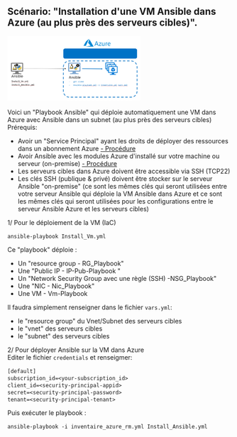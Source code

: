 ## Scénario: "Installation d'une VM Ansible dans Azure (au plus près des serveurs cibles)".<br/>
<p class="flotte">
 <img src="./png/ansible-ansible.png" width='300'/>
</p>
Voici un "Playbook Ansible" qui déploie automatiquement une VM dans Azure avec Ansible dans un subnet (au plus près des serveurs cibles)<br/>
Prérequis:<br/>

- Avoir un "Service Principal" ayant les droits de déployer des ressources dans un abonnement Azure <a href="https://github.com/Pierre-Chesne/Ansible_Azure/tree/main/Installation">- Procédure</a>
- Avoir Ansible avec les modules Azure d'installé sur votre machine ou serveur (on-premise) <a href="https://github.com/Pierre-Chesne/Ansible_Azure/tree/main/Installation">- Procédure</a>
- Les serveurs cibles dans Azure doivent être accessible via SSH (TCP22)
- Les clés SSH (publique & privé) doivent être stocker sur le serveur Ansible "on-premise" (ce sont les mêmes clés qui seront utilisées entre votre serveur Ansible qui déploie la VM Ansible dans Azure et ce sont les mêmes clés qui seront utilisées pour les configurations entre le serveur Ansible Azure et les serveurs cibles)

1/ Pour le déploiement de la VM (IaC)<br/>
```
ansible-playbook Install_Vm.yml
```
Ce "playbook" déploie :
- Un "resource group - RG_Playbook"
- Une "Public IP - IP-Pub-Playbook "
- Un "Network Security Group avec une règle (SSH) -NSG_Playbook"
- Une "NIC - Nic_Playbook"
- Une VM - Vm-Playbook<br/>

Il faudra simplement renseigner dans le fichier ```vars.yml```:<br/>
- le "resource group" du Vnet/Subnet des serveurs cibles
- le "vnet" des serveurs cibles
- le "subnet" des serveurs cibles<br/>

2/ Pour déployer Ansible sur la VM dans Azure <br/>
Editer le fichier ```credentials``` et renseigmer:<br/>
```
[default]
subscription_id=<your-subscription_id>
client_id=<security-principal-appid>
secret=<security-principal-password>
tenant=<security-principal-tenant>
```
Puis exécuter le playbook :<br/>
```
ansible-playbook -i inventaire_azure_rm.yml Install_Ansible.yml
```

